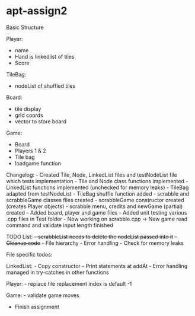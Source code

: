 # apt-assign2

Basic Structure

Player:
- name
- Hand is linkedlist of tiles
- Score

TileBag:
- nodeList of shuffled tiles

Board:
- tile display
- grid coords
- vector to store board

Game:
- Board
- Players 1 & 2
- Tile bag
- loadgame function

Changelog:
    - Created Tile, Node, LinkedList files and testNodeList file which tests implementation
    - Tile and Node class functions implemented
    - LinkedList functions implemented (unchecked for memory leaks)
    - TileBag adapted from testNodeList
    - TileBag shuffle function added
    - scrabble and scrabbleGame classes files created
    - scrabbleGame constructor created (creates Player objects)
    - scrabble menu, credits and newGame (partial) created
    - Added board, player and game files
    - Added unit testing various .cpp files in Test folder
    - Now working on scrabble.cpp -> New game read command and validate input length finished

TODO List:
    ~~- scrabbleList needs to delete the nodeList passed into it~~
    ~~- Cleanup code~~
    - File hierarchy
    - Error handling
    - Check for memory leaks


File specific todos:

LinkedList:
    - Copy constructor
    - Print statements at addAt
    - Error handling managed in try-catches in other functions


Player:
    - replace tile replacement index is default -1

Game:
    - validate game moves

- Finish assignment
